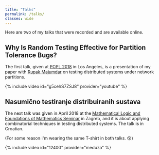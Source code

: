 ```yaml
---
title: "Talks"
permalink: /talks/
classes: wide
---
```


Here are two of my talks that were recorded and are available online.

## Why Is Random Testing Effective for Partition Tolerance Bugs?

The first talk, given at [POPL 2018](https://popl18.sigplan.org/)
in Los Angeles, is a presentation of my paper with
[Rupak Majumdar](https://people.mpi-sws.org/~rupak/) on
testing distributed systems under network partitions.

{% include video id="g5cehS7ZSJ8" provider="youtube" %}

## Nasumično testiranje distribuiranih sustava

The next talk was given in April 2018 at the [Mathematical
Logic and Foundations of Mathematics Seminar](https://sites.google.com/site/tinperkov/slom) in Zagreb, and it is about applying combinatorial
techniques in testing distributed systems. The talk is in Croatian.

(For some reason I'm wearing the same T-shirt in both talks. :open_mouth:)

{% include video id="12400" provider="meduza" %}

